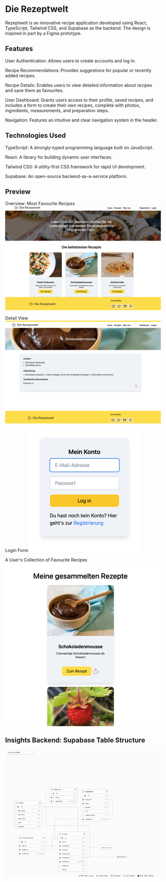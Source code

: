 # Die Rezeptwelt

Rezeptwelt is an innovative recipe application developed using React, TypeScript, Tailwind CSS, and Supabase as the backend. The design is inspired in part by a Figma prototype.

## Features

User Authentication: Allows users to create accounts and log in.

Recipe Recommendations: Provides suggestions for popular or recently added recipes.

Recipe Details: Enables users to view detailed information about recipes and save them as favourites.

User Dashboard: Grants users access to their profile, saved recipes, and includes a form to create their own recipes, complete with photos, ingredients, measurements, and preparation steps.

Navigation: Features an intuitive and clear navigation system in the header.

## Technologies Used

TypeScript: A strongly-typed programming language built on JavaScript.

React: A library for building dynamic user interfaces.

Tailwind CSS: A utility-first CSS framework for rapid UI development.

Supabase: An open-source backend-as-a-service platform.

## Preview

Overview: Most Favourite Recipes
![screenshot](/public/preview-rezepte.png)

Detail View
![screenshot](/public/preview-fav-detail.png)

Login Form
![screenshot](/public/preview-login.png)

A User's Collection of Favourite Recipes
![screenshot](/public/preview-fav-collection.png)

## Insights Backend: Supabase Table Structure

![screenshot](/public/overview-tables.png)
